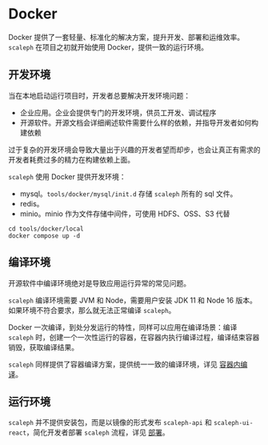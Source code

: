 # Docker

Docker 提供了一套轻量、标准化的解决方案，提升开发、部署和运维效率。`scaleph` 在项目之初就开始使用 Docker，提供一致的运行环境。

## 开发环境

当在本地启动运行项目时，开发者总要解决开发环境问题：

- 企业应用。企业会提供专门的开发环境，供员工开发、调试程序
- 开源软件。开源文档会详细阐述软件需要什么样的依赖，并指导开发者如何构建依赖

过于复杂的开发环境会导致大量出于兴趣的开发者望而却步，也会让真正有需求的开发者耗费过多的精力在构建依赖上面。

`scaleph` 使用 Docker 提供开发环境：

- mysql。`tools/docker/mysql/init.d` 存储 `scaleph` 所有的 sql 文件。
- redis。
- minio。minio 作为文件存储中间件，可使用 HDFS、OSS、S3 代替

```shell
cd tools/docker/local
docker compose up -d
```

## 编译环境

开源软件中编译环境绝对是导致应用运行异常的常见问题。

`scaleph` 编译环境需要 JVM 和 Node，需要用户安装 JDK 11 和 Node 16 版本。如果环境不符合要求，那么就无法正常编译 `scaleph`。

Docker 一次编译，到处分发运行的特性，同样可以应用在编译场景：编译 `scaleph` 时，创建一个一次性运行的容器，在容器内执行编译过程，编译结束容器销毁，获取编译结果。

`scaleph` 同样提供了容器编译方案，提供统一一致的编译环境，详见 [容器内编译](https://flowerfine.github.io/scaleph-website/zh/docs/guide/compile#%E5%AE%B9%E5%99%A8%E5%86%85%E7%BC%96%E8%AF%91)。

## 运行环境

`scaleph` 并不提供安装包，而是以镜像的形式发布 `scaleph-api` 和 `scaleph-ui-react`，简化开发者部署 `scaleph` 流程，详见 [部署](https://flowerfine.github.io/scaleph-website/zh/docs/guide/deploy)。
